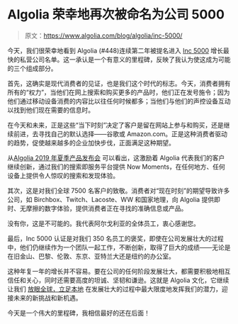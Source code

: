 # Algolia 荣幸地再次被命名为公司 5000 

> 原文：<https://www.algolia.com/blog/algolia/inc-5000/>

今天，我们很荣幸地看到 Algolia (#448)连续第二年被提名进入 [Inc 5000](https://www.inc.com/inc5000) 增长最快的私营公司名单。这一承认是一个有意义的里程碑，反映了我认为使这成为可能的三个组成部分。

首先，这确实是现代消费者的见证，也是我们这个时代的标志。今天，消费者拥有所有的“权力”，当他们在网上搜索和购买更多的产品时，他们正在发号施令；因为他们通过移动设备消费的内容比以往任何时候都多；当他们与他们的声控设备互动以找到他们现在需要的信息时。

在今天和未来，正是这些“当下时刻”决定了客户是留在网站上参与和购买，还是继续前进，去寻找自己的默认选择——谷歌或 Amazon.com。正是这种消费者驱动的趋势，促使越来越多的企业加快步伐，正面满足这种期望。

从[Algolia 2019 年夏季产品发布会](https://www.algolia.com/about/news/) 可以看出，这激励着 Algolia 代表我们的客户继续创新，通过我们的搜索即服务平台提供 Now Moments，在任何地方、任何设备上提供令人惊叹的搜索和发现体验。

其次，这是对我们全球 7500 名客户的致敬。消费者对“现在时刻”的期望导致许多公司，如 Birchbox、Twitch、Lacoste、WW 和国家地理，向 Algolia 提供即时、无摩擦的数字体验，提供消费者正在寻找的准确信息或产品。

没有你，这是不可能的。我代表阿尔戈利亚的全体员工，衷心感谢您。

最后，Inc 5000 认证是对我们 350 名员工的褒奖，即使在公司发展壮大的过程中，他们仍继续作为一个团队一起工作，不断创新，取得了巨大的成绩——无论是在旧金山、巴黎、伦敦、东京、亚特兰大还是纽约的办公室。

这种年复一年的增长并不容易。要在公司的任何阶段发展壮大，都需要积极地相互信任和关心，同时还需要高度的坦诚、坚韧和谦逊。这就是 Algolia 文化，它继续让我们 [放眼全球，立足本地](https://www.forbes.com/sites/forbestechcouncil/2019/08/08/think-globally-act-locally-building-the-borderless-global-company/#41383b6129b2) 在发展壮大的过程中最大限度地发挥我们的潜力，迎接未来的新挑战和新机遇。

今天是一个伟大的里程碑，我相信最好的还在后面！